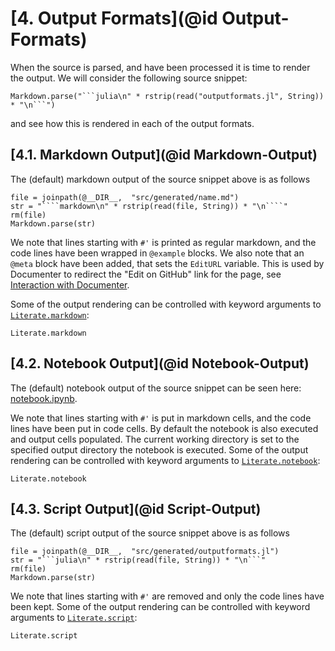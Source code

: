 # [**4.** Output Formats](@id Output-Formats)

When the source is parsed, and have been processed it is time to render the output.
We will consider the following source snippet:

```@eval
Markdown.parse("```julia\n" * rstrip(read("outputformats.jl", String)) * "\n```")
```

and see how this is rendered in each of the output formats.

## [**4.1.** Markdown Output](@id Markdown-Output)

The (default) markdown output of the source snippet above is as follows

```@eval
file = joinpath(@__DIR__,  "src/generated/name.md")
str = "````markdown\n" * rstrip(read(file, String)) * "\n````"
rm(file)
Markdown.parse(str)
```

We note that lines starting with `#'` is printed as regular markdown,
and the code lines have been wrapped in `@example` blocks. We also note that
an `@meta` block have been added, that sets the `EditURL` variable. This is used
by Documenter to redirect the "Edit on GitHub" link for the page,
see [Interaction with Documenter](@ref).

Some of the output rendering can be controlled with keyword arguments to
[`Literate.markdown`](@ref):

```@docs
Literate.markdown
```

## [**4.2.** Notebook Output](@id Notebook-Output)

The (default) notebook output of the source snippet can be seen here:
[notebook.ipynb](generated/notebook.ipynb).

We note that lines starting with `#'` is put in markdown cells,
and the code lines have been put in code cells. By default the notebook
is also executed and output cells populated. The current working directory
is set to the specified output directory the notebook is executed.
Some of the output rendering can be controlled with keyword
arguments to [`Literate.notebook`](@ref):

```@docs
Literate.notebook
```


## [**4.3.** Script Output](@id Script-Output)

The (default) script output of the source snippet above is as follows

```@eval
file = joinpath(@__DIR__,  "src/generated/outputformats.jl")
str = "```julia\n" * rstrip(read(file, String)) * "\n```"
rm(file)
Markdown.parse(str)
```

We note that lines starting with `#'` are removed and only the
code lines have been kept. Some of the output rendering can be controlled
with keyword arguments to [`Literate.script`](@ref):

```@docs
Literate.script
```
